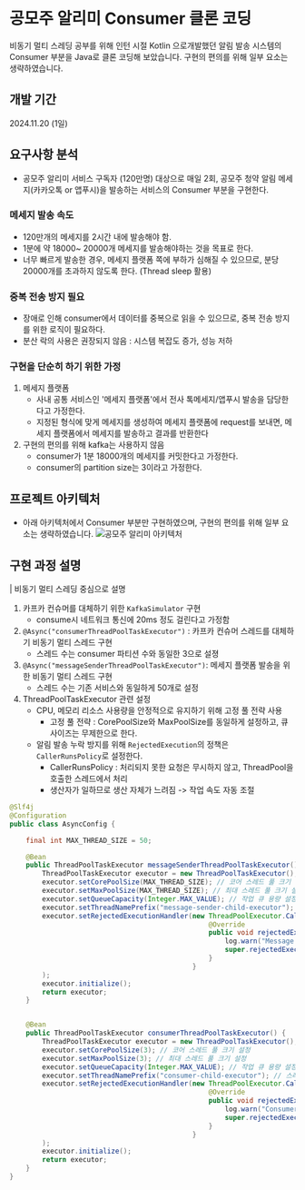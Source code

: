 # 공모주 알리미 Consumer 클론 코딩

비동기 멀티 스레딩 공부를 위해 인턴 시절 Kotlin 으로개발했던 알림 발송 시스템의 Consumer 부분을 Java로 클론 코딩해 보았습니다. 구현의 편의를 위해 일부 요소는 생략하였습니다. 

## 개발 기간
2024.11.20 (1일)

## 요구사항 분석
- 공모주 알리미 서비스 구독자 (120만명) 대상으로 매일 2회, 공모주 청약 알림 메세지(카카오톡 or 앱푸시)을 발송하는 서비스의 Consumer 부분을 구현한다.
### 메세지 발송 속도
- 120만개의 메세지를 2시간 내에 발송해야 함.
- 1분에 약 18000~ 20000개 메세지를 발송해야하는 것을 목표로 한다.
- 너무 빠르게 발송한 경우, 메세지 플랫폼 쪽에 부하가 심해질 수 있으므로, 분당 20000개를 초과하지 않도록 한다. (Thread sleep 활용)
### 중복 전송 방지 필요
- 장애로 인해 consumer에서 데이터를 중복으로 읽을 수 있으므로, 중복 전송 방지를 위한 로직이 필요하다.
- 분산 락의 사용은 권장되지 않음 : 시스템 복잡도 증가, 성능 저하
### 구현을 단순히 하기 위한 가정
1. 메세지 플랫폼
    - 사내 공통 서비스인 '메세지 플랫폼'에서 전사 톡메세지/앱푸시 발송을 담당한다고 가정한다.
    - 지정된 형식에 맞게 메세지를 생성하여 메세지 플랫폼에 request를 보내면, 메세지 플랫폼에서 메세지를 발송하고 결과를 반환한다
2. 구현의 편의를 위해 kafka는 사용하지 않음
   - consumer가 1분 18000개의 메세지를 커밋한다고 가정한다.
   - consumer의 partition size는 3이라고 가정한다.
     
## 프로젝트 아키텍처
- 아래 아키텍처에서 Consumer 부분만 구현하였으며, 구현의 편의를 위해 일부 요소는 생략하였습니다. 
![공모주 알리미 아키텍처](https://github.com/user-attachments/assets/0a9474c1-9467-4fb1-9c0c-7f77829ae5f0)


## 구현 과정 설명 
| 비동기 멀티 스레딩 중심으로 설명

1. 카프카 컨슈머를 대체하기 위한 `KafkaSimulator` 구현
    - consume시 네트워크 통신에 20ms 정도 걸린다고 가정함
2. `@Async("consumerThreadPoolTaskExecutor")` : 카프카 컨슈머 스레드를 대체하기 비동기 멀티 스레드 구현
   - 스레드 수는 consumer 파티션 수와 동일한 3으로 설졍
3. `@Async("messageSenderThreadPoolTaskExecutor")`: 메세지 플랫폼 발송을 위한 비동기 멀티 스레드 구현
   - 스레드 수는 기존 서비스와 동일하게 50개로 설정
4. ThreadPoolTaskExecutor 관련 설정
    - CPU, 메모리 리소스 사용량을 안정적으로 유지하기 위해 고정 풀 전략 사용
        - 고정 풀 전략 : CorePoolSize와 MaxPoolSize를 동일하게 설정하고, 큐 사이즈는 무제한으로 한다. 
    - 알림 발송 누락 방지를 위해 `RejectedExecution`의 정책은 `CallerRunsPolicy`로 설정한다.
        - CallerRunsPolicy : 처리되지 못한 요청은 무시하지 않고, ThreadPool을 호출한 스레드에서 처리
        - 생산자가 일하므로 생산 자체가 느려짐 -> 작업 속도 자동 조절

```java
@Slf4j
@Configuration
public class AsyncConfig {

    final int MAX_THREAD_SIZE = 50;

    @Bean
    public ThreadPoolTaskExecutor messageSenderThreadPoolTaskExecutor() {
        ThreadPoolTaskExecutor executor = new ThreadPoolTaskExecutor();
        executor.setCorePoolSize(MAX_THREAD_SIZE); // 코어 스레드 풀 크기 설정
        executor.setMaxPoolSize(MAX_THREAD_SIZE); // 최대 스레드 풀 크기 설정
        executor.setQueueCapacity(Integer.MAX_VALUE); // 작업 큐 용량 설정
        executor.setThreadNamePrefix("message-sender-child-executor"); // 스레드 이름 접두사 설정
        executor.setRejectedExecutionHandler(new ThreadPoolExecutor.CallerRunsPolicy() {
                                                 @Override
                                                 public void rejectedExecution(Runnable r, ThreadPoolExecutor e) {
                                                     log.warn("Message Sender Task Queue is Full");
                                                     super.rejectedExecution(r, e);
                                                 }
                                             }
        );
        executor.initialize();
        return executor;
    }


    @Bean
    public ThreadPoolTaskExecutor consumerThreadPoolTaskExecutor() {
        ThreadPoolTaskExecutor executor = new ThreadPoolTaskExecutor();
        executor.setCorePoolSize(3); // 코어 스레드 풀 크기 설정
        executor.setMaxPoolSize(3); // 최대 스레드 풀 크기 설정
        executor.setQueueCapacity(Integer.MAX_VALUE); // 작업 큐 용량 설정
        executor.setThreadNamePrefix("consumer-child-executor"); // 스레드 이름 접두사 설정
        executor.setRejectedExecutionHandler(new ThreadPoolExecutor.CallerRunsPolicy() {
                                                 @Override
                                                 public void rejectedExecution(Runnable r, ThreadPoolExecutor e) {
                                                     log.warn("Consumer Task Queue is Full");
                                                     super.rejectedExecution(r, e);
                                                 }
                                             }
        );
        executor.initialize();
        return executor;
    }
}


```


